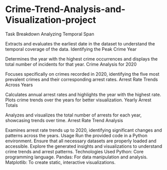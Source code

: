 # Crime-Trend-Analysis-and-Visualization-project
Task Breakdown
Analyzing Temporal Span

Extracts and evaluates the earliest date in the dataset to understand the temporal coverage of the data.
Identifying the Peak Crime Year

Determines the year with the highest crime occurrences and displays the total number of incidents for that year.
Crime Analysis for 2020

Focuses specifically on crimes recorded in 2020, identifying the five most prevalent crimes and their corresponding arrest rates.
Arrest Rate Trends Across Years

Calculates annual arrest rates and highlights the year with the highest rate.
Plots crime trends over the years for better visualization.
Yearly Arrest Totals

Analyzes and visualizes the total number of arrests for each year, showcasing trends over time.
Arrest Rate Trend Analysis

Examines arrest rate trends up to 2020, identifying significant changes and patterns across the years.
Usage
Run the provided code in a Python environment.
Ensure that all necessary datasets are properly loaded and accessible.
Explore the generated insights and visualizations to understand crime trends and arrest patterns.
Technologies Used
Python: Core programming language.
Pandas: For data manipulation and analysis.
Matplotlib: To create static, interactive visualizations.
